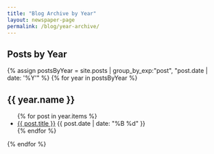```yaml
---
title: "Blog Archive by Year"
layout: newspaper-page
permalink: /blog/year-archive/
---
```


## Posts by Year

{% assign postsByYear = site.posts | group_by_exp:"post", "post.date | date: '%Y'" %}
{% for year in postsByYear %}
<h2 id="y{{ year.name }}">{{ year.name }}</h2>
<ul>
  {% for post in year.items %}
  <li>
    <a href="{{ post.url }}">{{ post.title }}</a>
    <span class="date">{{ post.date | date: "%B %d" }}</span>
  </li>
  {% endfor %}
</ul>
{% endfor %} 